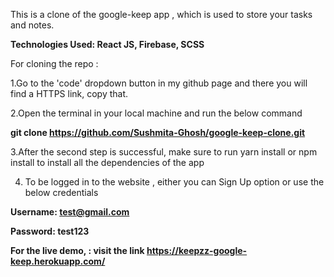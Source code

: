 This is a clone of the google-keep app , which is used to store your tasks and notes.

**Technologies Used: React JS, Firebase, SCSS**



For cloning the repo : 

1.Go to the 'code' dropdown button in my github page and there you will find a HTTPS link, copy that.

2.Open the terminal in your local machine and run the below command

  **git clone https://github.com/Sushmita-Ghosh/google-keep-clone.git**
  
  
3.After the second step is successful, make sure to run yarn install or npm install to install all the dependencies of the app


4. To be logged in to the website , either you can Sign Up option or use the below credentials 

 **Username: test@gmail.com**
 
 **Password: test123**
 
 
**For the live demo, : visit the link  https://keepzz-google-keep.herokuapp.com/**
